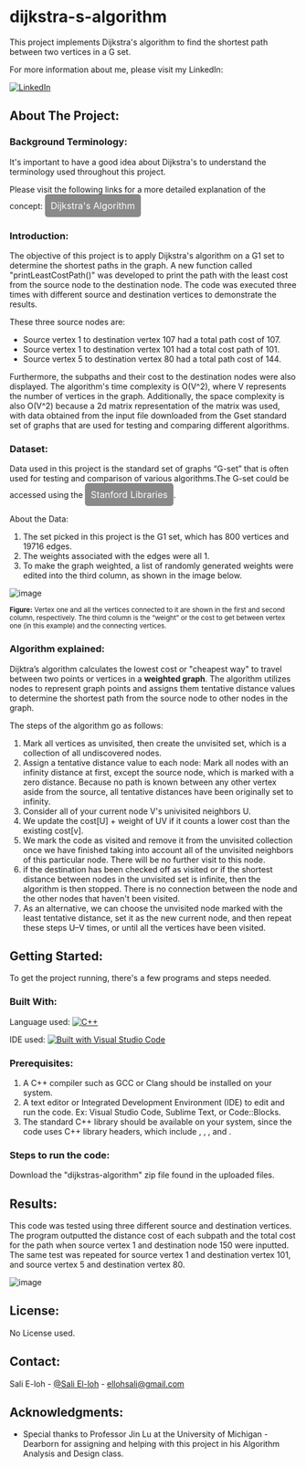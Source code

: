 # dijkstra-s-algorithm
This project implements Dijkstra's algorithm to find the shortest path between two vertices in a G set. 

For more information about me, please visit my LinkedIn:

[![LinkedIn][LinkedIn.js]][LinkedIn-url]

<!-- ABOUT THE PROJECT -->

## About The Project:

### Background Terminology: 

It's important to have a good idea about Dijkstra's to understand the terminology used throughout this project.

Please visit the following links for a more detailed explanation of the concept: <a href="https://www.geeksforgeeks.org/dijkstras-shortest-path-algorithm-greedy-algo-7/" style="display:inline-block;background-color:#8a8a8a;color:#fff;font-size:16px;padding:10px;border-radius:5px;text-decoration:none;">Dijkstra's Algorithm</a>

### Introduction:

The objective of this project is to apply Dijkstra's algorithm on a G1 set to determine the shortest paths in the graph. A new function called "printLeastCostPath()" was developed to print the path with the least cost from the source node to the destination node. The code was executed three times with different source and destination vertices to demonstrate the results.

These three source nodes are: 
- Source vertex 1 to destination vertex 107 had a total path cost of 107.
- Source vertex 1 to destination vertex 101 had a total cost path of 101.
- Source vertex 5 to destination vertex 80 had a total path cost of 144.

Furthermore, the subpaths and their cost to the destination nodes were also displayed. The algorithm's time complexity is O(V^2), where V represents the number of vertices in the graph. Additionally, the space complexity is also O(V^2) because a 2d matrix representation of the matrix was used, with data obtained from the input file downloaded from the Gset standard set of graphs that are used for testing and comparing different algorithms.

### Dataset:

Data used in this project is the standard set of graphs “G-set” that is often used for testing and comparison of various algorithms.The G-set could be accessed using the <a href="https://web.stanford.edu/~yyye/yyye/Gset/" style="display:inline-block;background-color:#8a8a8a;color:#fff;font-size:16px;padding:10px;border-radius:5px;text-decoration:none;">Stanford Libraries</a>.

About the Data:
1. The set picked in this project is the G1 set, which has 800 vertices and 19716 edges.
2. The weights associated with the edges were all 1.
3. To make the graph weighted, a list of randomly generated weights were edited into the third column, as shown in the image below.


![image](https://github.com/SaliElloh/dijkstra-s-algorithm/assets/112829375/c2681c19-4a0c-451c-ad28-c072dbdf6964)

 <small><b>Figure:</b> Vertex one and all the vertices connected to it are shown in the first and second column, respectively. The third column is the “weight” or the cost to get between vertex one (in this example) and the connecting vertices.</small>



### Algorithm explained:

Dijktra’s algorithm calculates the lowest cost or "cheapest way" to travel between two points or vertices in a <b>weighted graph</b>. The algorithm utilizes nodes to represent graph points and assigns them tentative distance values to determine the shortest path from the source node to other nodes in the graph.

The steps of the algorithm go as follows: 

1) Mark all vertices as unvisited, then create the unvisited set, which is a collection of all undiscovered nodes.
2) Assign a tentative distance value to each node: Mark all nodes with an infinity distance at first, except the source node, which is marked with a zero distance. Because no path is known between any other vertex aside from the source, all tentative distances have been originally set to infinity.
3) Consider all of your current node V's univisited neighbors U.
4) We update the cost[U] + weight of UV if it counts a lower cost than the existing cost[v].
5) We mark the code as visited and remove it from the unvisited collection once we have
finished taking into account all of the unvisited neighbors of this particular node. There will be no further visit to this node.
6) if the destination has been checked off as visited or if the shortest distance between nodes in the unvisited set is infinite, then the algorithm is then stopped. There is no connection between the node and the other nodes that haven't been visited.
7) As an alternative, we can choose the unvisited node marked with the least tentative distance, set it as the new current node, and then repeat these steps U–V times, or until all the vertices have been visited.

## Getting Started:

To get the project running, there's a few programs and steps needed.

### Built With:

Language used: [![C++](https://img.shields.io/badge/-C++-blue?style=flat&logo=C%2B%2B&logoColor=white)]()

IDE used: [![Built with Visual Studio Code](https://img.shields.io/badge/Built_with-Visual_Studio_Code-blue.svg)](https://code.visualstudio.com/)

### Prerequisites:

1. A C++ compiler such as GCC or Clang should be installed on your system.
2. A text editor or Integrated Development Environment (IDE) to edit and run the code. Ex: Visual Studio Code, Sublime Text, or Code::Blocks.
3. The standard C++ library should be available on your system, since the code uses C++ library headers,  which include <limits>, <vector>, <iostream>, and <fstream>.

### Steps to run the code:

 Download the "dijkstras-algorithm" zip file found in the uploaded files.
    
## Results: 

This code was tested using three different source and destination vertices. The program outputted the distance cost of each subpath and the total cost for the path when source vertex 1 and destination node 150 were inputted. The same test was repeated for source vertex 1 and destination vertex 101, and source vertex 5 and destination vertex 80. 
    
![image](https://github.com/SaliElloh/dijkstra-s-algorithm/assets/112829375/ac6e43a1-61f9-4c6c-ad17-c6d9fc40d8ad)


<!-- LICENSE -->
## License:

No License used.

<!-- CONTACT -->
## Contact:

Sali E-loh - [@Sali El-loh](https://www.linkedin.com/in/salielloh12/) - ellohsali@gmail.com

<!-- ACKNOWLEDGMENTS -->
## Acknowledgments:

* Special thanks to Professor Jin Lu at the University of Michigan - Dearborn for assigning and helping with this project in his Algorithm Analysis and Design class. 

<!-- MARKDOWN LINKS & IMAGES -->
<!-- https://www.markdownguide.org/basic-syntax/#reference-style-links -->
[LinkedIn.js]: https://img.shields.io/badge/LinkedIn-0077B5?style=for-the-badge&logo=linkedin&logoColor=white
[LinkedIn-url]: https://www.linkedin.com/in/salielloh12/







